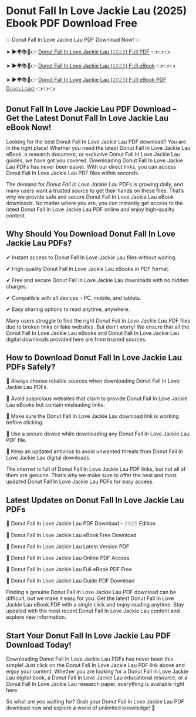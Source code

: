 # Donut Fall In Love Jackie Lau (2025) Ebook PDF Download Free

💥 Donut Fall In Love Jackie Lau PDF Download Now! 💥

➤ ►🌍📚📱👉 [Donut Fall In Love Jackie Lau (𝟸𝟶𝟸𝟻) F𝚞ll PDF](https://getpdf.xyz/donut-fall-in-love-jackie-lau) 👈👈👈


➤ ►🌍📚📱👉 [Donut Fall In Love Jackie Lau (𝟸𝟶𝟸𝟻) F𝚞ll eBook](https://getpdf.xyz/donut-fall-in-love-jackie-lau) 👈👈👈


➤ ►🌍📚📱👉 [Donut Fall In Love Jackie Lau (𝟸𝟶𝟸𝟻) F𝚞ll eBook PDF D𝚘𝚠𝚗𝚕𝚘a𝚍](https://getpdf.xyz/donut-fall-in-love-jackie-lau) 👈👈👈


## Donut Fall In Love Jackie Lau PDF Download – Get the Latest Donut Fall In Love Jackie Lau eBook Now!

Looking for the best Donut Fall In Love Jackie Lau PDF download? You are in the right place! Whether you need the latest Donut Fall In Love Jackie Lau eBook, a research document, or exclusive Donut Fall In Love Jackie Lau guides, we have got you covered. Downloading Donut Fall In Love Jackie Lau PDFs has never been easier. With our direct links, you can access Donut Fall In Love Jackie Lau PDF files within seconds.

The demand for *Donut Fall In Love Jackie Lau* PDFs is growing daily, and many users want a trusted source to get their hands on these files. That’s why we provide safe and secure Donut Fall In Love Jackie Lau eBook downloads. No matter where you are, you can instantly get access to the latest Donut Fall In Love Jackie Lau PDF online and enjoy high-quality content.

## Why Should You Download Donut Fall In Love Jackie Lau PDFs?

✔ Instant access to Donut Fall In Love Jackie Lau files without waiting.

✔ High-quality Donut Fall In Love Jackie Lau eBooks in PDF format.

✔ Free and secure Donut Fall In Love Jackie Lau downloads with no hidden charges.

✔ Compatible with all devices – PC, mobile, and tablets.

✔ Easy sharing options to read anytime, anywhere.

Many users struggle to find the right *Donut Fall In Love Jackie Lau* PDF files due to broken links or fake websites. But don’t worry! We ensure that all the Donut Fall In Love Jackie Lau eBooks and Donut Fall In Love Jackie Lau digital downloads provided here are from trusted sources.

## How to Download Donut Fall In Love Jackie Lau PDFs Safely?

📌 Always choose reliable sources when downloading Donut Fall In Love Jackie Lau PDFs.

📌 Avoid suspicious websites that claim to provide Donut Fall In Love Jackie Lau eBooks but contain misleading links.

📌 Make sure the Donut Fall In Love Jackie Lau download link is working before clicking.

📌 Use a secure device while downloading any Donut Fall In Love Jackie Lau PDF file.

📌 Keep an updated antivirus to avoid unwanted threats from Donut Fall In Love Jackie Lau digital downloads.

The internet is full of Donut Fall In Love Jackie Lau PDF links, but not all of them are genuine. That’s why we make sure to offer the best and most updated Donut Fall In Love Jackie Lau PDFs for easy access.

## Latest Updates on Donut Fall In Love Jackie Lau PDFs

🔹 Donut Fall In Love Jackie Lau PDF Download – 𝟸𝟶𝟸𝟻 Edition

🔹 Donut Fall In Love Jackie Lau eBook Free Download

🔹 Donut Fall In Love Jackie Lau Latest Version PDF

🔹 Donut Fall In Love Jackie Lau Online PDF Access

🔹 Donut Fall In Love Jackie Lau Full eBook PDF Free

🔹 Donut Fall In Love Jackie Lau Guide PDF Download

Finding a genuine Donut Fall In Love Jackie Lau PDF download can be difficult, but we make it easy for you. Get the latest Donut Fall In Love Jackie Lau eBook PDF with a single click and enjoy reading anytime. Stay updated with the most recent Donut Fall In Love Jackie Lau content and explore new information.

## Start Your Donut Fall In Love Jackie Lau PDF Download Today!

Downloading Donut Fall In Love Jackie Lau PDFs has never been this simple! Just click on the Donut Fall In Love Jackie Lau PDF link above and enjoy your content. Whether you are looking for a Donut Fall In Love Jackie Lau digital book, a Donut Fall In Love Jackie Lau educational resource, or a Donut Fall In Love Jackie Lau research paper, everything is available right here.

So what are you waiting for? Grab your Donut Fall In Love Jackie Lau PDF download now and explore a world of unlimited knowledge! 🚀